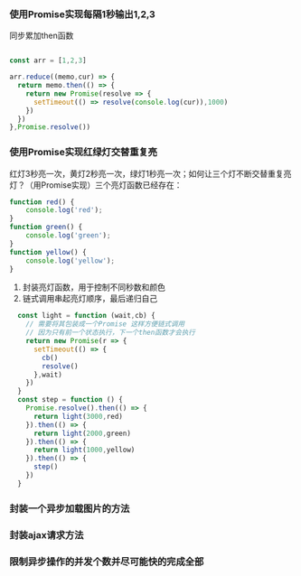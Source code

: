 ### 使用Promise实现每隔1秒输出1,2,3

同步累加then函数

```js

const arr = [1,2,3]

arr.reduce((memo,cur) => {
  return memo.then(() => {
    return new Promise(resolve => {
      setTimeout(() => resolve(console.log(cur)),1000)
    })
  })
},Promise.resolve())
```

### 使用Promise实现红绿灯交替重复亮

红灯3秒亮一次，黄灯2秒亮一次，绿灯1秒亮一次；如何让三个灯不断交替重复亮灯？（用Promise实现）三个亮灯函数已经存在：

```js
function red() {
    console.log('red');
}
function green() {
    console.log('green');
}
function yellow() {
    console.log('yellow');
}
```

1. 封装亮灯函数，用于控制不同秒数和颜色
2. 链式调用串起亮灯顺序，最后递归自己

```js
  const light = function (wait,cb) {
    // 需要将其包装成一个Promise 这样方便链式调用
    // 因为只有前一个状态执行，下一个then函数才会执行
    return new Promise(r => {
      setTimeout(() => {
        cb()
        resolve()
      },wait)
    })
  }
  const step = function () {
    Promise.resolve().then(() => {
      return light(3000,red)
    }).then(() => {
      return light(2000,green)
    }).then(() => {
      return light(1000,yellow)
    }).then(() => {
      step()
    })
  }
```

### 封装一个异步加载图片的方法

### 封装ajax请求方法

### 限制异步操作的并发个数并尽可能快的完成全部
